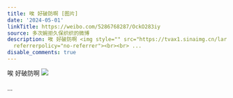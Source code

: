 ```yaml
---
title: 唉 好破防啊 [图片]
date: '2024-05-01'
linkTitle: https://weibo.com/5286768287/OckO283iy
source: 多次婉拒久保织织的微博
description: 唉 好破防啊 <img style="" src="https://tvax1.sinaimg.cn/large/005LMJWfgy1hpajmoegaoj30aj0ajaa9.jpg"
  referrerpolicy="no-referrer"><br><br> ...
disable_comments: true
---
```

唉 好破防啊 <img style="" src="https://tvax1.sinaimg.cn/large/005LMJWfgy1hpajmoegaoj30aj0ajaa9.jpg" referrerpolicy="no-referrer"><br><br> ...